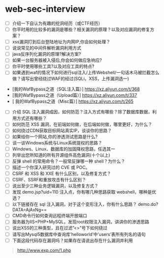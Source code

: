  # web-sec-interview
 - [ ] 介绍一下自认为有趣的挖洞经历（或CTF经历）
 - [ ] 你平时用的比较多的漏洞是哪些？相关漏洞的原理？以及对应漏洞的修复方案？
 - [ ] xss漏洞打到后台登陆地址为内网IP,你会如何处理？
 - [ ] 说说常见的中间件解析漏洞利用方式  
 - [ ] java反序列化漏洞的原理?解决方案?
 - [ ] 如果一台服务器被入侵后,你会如何做应急响应?
 - [ ] 你平时使用哪些工具?以及对应工具的特点?
 - [ ] 如果遇到waf的情况下如何进行sql注入/上传Webshell/一句话木马被拦截怎么做？请写出曾经绕过WAF的经过(SQLi，XSS，上传漏洞选一) 
  - [我的WafBypass之道（SQL注入篇）] https://xz.aliyun.com/t/368
  - [我的WafBypass之道（Upload篇）] https://xz.aliyun.com/t/337
  - [ 我的WafBypass之道（Misc篇）] https://xz.aliyun.com/t/265
 - [ ] 介绍 SQL 注入漏洞成因，如何防范？注入方式有哪些？除了数据库数据，利用方式还有哪些？
 - [ ] 如何防范 XSS 漏洞，在前端如何做，在后端如何做，哪里更好，为什么？
 - [ ] 如何绕过CDN获取目标网站真实IP，谈谈你的思路？  
 - [ ] 如果给你一个网站,你的渗透测试思路是什么?
 - [ ] 谈一谈Windows系统与Linux系统提权的思路？  
 - [ ] Windows、Linux、数据库的加固降权思路，任选其一  
 - [ ] 列举出您所知道的所有开源组件高危漏洞(十个以上)  
 - [ ] 反弹 shell 的常用命令？一般常反弹哪一种 shell？为什么？
 - [ ] 描述一个你深入研究过的 CVE 或 POC。
 - [ ] CSRF 和 XSS 和 XXE 有什么区别，以及修复方式？ 
 - [ ] CSRF、SSRF和重放攻击有什么区别？ 
 - [ ] 说出至少三种业务逻辑漏洞，以及修复方式？ 
 - [ ] 发现 demo.jsp?uid=110 注入点，你有哪几种思路获取 webshell，哪种是优选？ 
 - [ ] 以下链接存在 sql 注入漏洞，对于这个变形注入，你有什么思路？ 
demo.do?DATA=AjAxNg== 
 - [ ] CMD命令行如何查询远程终端开放端口
 - [ ] 服务器为IIS+PHP+MySQL，发现root权限注入漏洞，讲讲你的渗透思路  
 - [ ] 说出XSS的三种类型，且在过滤”<>”号下如何绕过  
 - [ ] 请写出Mysql5数据库中查询库’helloworld’中’users’表所有列名的语句  
 - [ ] 下面这段代码存在漏洞吗？如果存在请说出存在什么漏洞并利用  
> http://www.exp.com/1.php  
> <?php  
> $s_func = $_GET[‘s_func’];
> $info = $_GET[‘info’];
> $s_func($info);
> ?>
